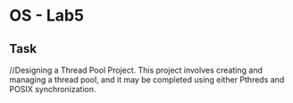 # OS - Lab5

## Task
//Designing a Thread Pool Project. This project involves creating and managing a thread pool, and it may be
completed using either Pthreds and POSIX synchronization.




